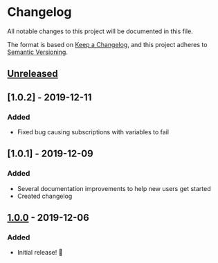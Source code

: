 # Changelog
All notable changes to this project will be documented in this file.

The format is based on [Keep a Changelog](https://keepachangelog.com/en/1.0.0/),
and this project adheres to [Semantic Versioning](https://semver.org/spec/v2.0.0.html).

## [Unreleased]

## [1.0.2] - 2019-12-11
### Added
- Fixed bug causing subscriptions with variables to fail

## [1.0.1] - 2019-12-09
### Added
- Several documentation improvements to help new users get started
- Created changelog

## [1.0.0] - 2019-12-06
### Added
- Initial release! 🎉

[Unreleased]: https://github.com/olivierlacan/keep-a-changelog/compare/v1.0.0...HEAD
[1.0.0]: https://github.com/olivierlacan/keep-a-changelog/releases/tag/v1.0.0
